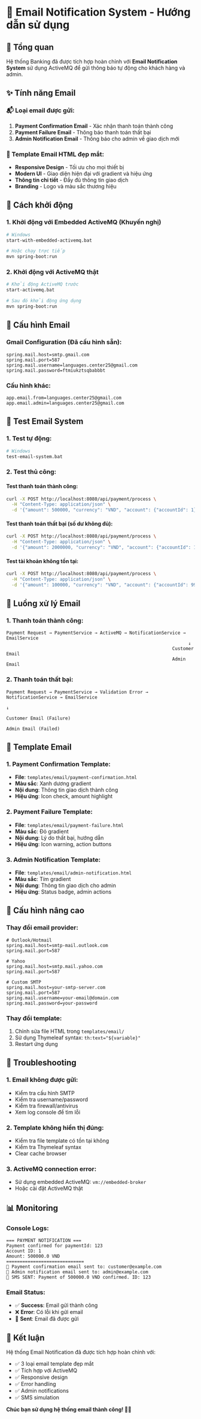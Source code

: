 # 📧 Email Notification System - Hướng dẫn sử dụng

## 🎯 Tổng quan

Hệ thống Banking đã được tích hợp hoàn chỉnh với **Email Notification System** sử dụng ActiveMQ để gửi thông báo tự động cho khách hàng và admin.

## ✨ Tính năng Email

### 📬 Loại email được gửi:

1. **Payment Confirmation Email** - Xác nhận thanh toán thành công
2. **Payment Failure Email** - Thông báo thanh toán thất bại  
3. **Admin Notification Email** - Thông báo cho admin về giao dịch mới

### 🎨 Template Email HTML đẹp mắt:
- **Responsive Design** - Tối ưu cho mọi thiết bị
- **Modern UI** - Giao diện hiện đại với gradient và hiệu ứng
- **Thông tin chi tiết** - Đầy đủ thông tin giao dịch
- **Branding** - Logo và màu sắc thương hiệu

## 🚀 Cách khởi động

### 1. Khởi động với Embedded ActiveMQ (Khuyến nghị)
```bash
# Windows
start-with-embedded-activemq.bat

# Hoặc chạy trực tiếp
mvn spring-boot:run
```

### 2. Khởi động với ActiveMQ thật
```bash
# Khởi động ActiveMQ trước
start-activemq.bat

# Sau đó khởi động ứng dụng
mvn spring-boot:run
```

## 📧 Cấu hình Email

### Gmail Configuration (Đã cấu hình sẵn):
```properties
spring.mail.host=smtp.gmail.com
spring.mail.port=587
spring.mail.username=languages.center25@gmail.com
spring.mail.password=ftmiukztsqbabbbt
```

### Cấu hình khác:
```properties
app.email.from=languages.center25@gmail.com
app.email.admin=languages.center25@gmail.com
```

## 🧪 Test Email System

### 1. Test tự động:
```bash
# Windows
test-email-system.bat
```

### 2. Test thủ công:

#### Test thanh toán thành công:
```bash
curl -X POST http://localhost:8080/api/payment/process \
  -H "Content-Type: application/json" \
  -d '{"amount": 500000, "currency": "VND", "account": {"accountId": 1}}'
```

#### Test thanh toán thất bại (số dư không đủ):
```bash
curl -X POST http://localhost:8080/api/payment/process \
  -H "Content-Type: application/json" \
  -d '{"amount": 2000000, "currency": "VND", "account": {"accountId": 1}}'
```

#### Test tài khoản không tồn tại:
```bash
curl -X POST http://localhost:8080/api/payment/process \
  -H "Content-Type: application/json" \
  -d '{"amount": 100000, "currency": "VND", "account": {"accountId": 999}}'
```

## 📱 Luồng xử lý Email

### 1. Thanh toán thành công:
```
Payment Request → PaymentService → ActiveMQ → NotificationService → EmailService
                                                                    ↓
                                                              Customer Email
                                                              Admin Email
```

### 2. Thanh toán thất bại:
```
Payment Request → PaymentService → Validation Error → NotificationService → EmailService
                                                                           ↓
                                                                     Customer Email (Failure)
                                                                     Admin Email (Failed)
```

## 📧 Template Email

### 1. Payment Confirmation Template:
- **File**: `templates/email/payment-confirmation.html`
- **Màu sắc**: Xanh dương gradient
- **Nội dung**: Thông tin giao dịch thành công
- **Hiệu ứng**: Icon check, amount highlight

### 2. Payment Failure Template:
- **File**: `templates/email/payment-failure.html`
- **Màu sắc**: Đỏ gradient
- **Nội dung**: Lý do thất bại, hướng dẫn
- **Hiệu ứng**: Icon warning, action buttons

### 3. Admin Notification Template:
- **File**: `templates/email/admin-notification.html`
- **Màu sắc**: Tím gradient
- **Nội dung**: Thông tin giao dịch cho admin
- **Hiệu ứng**: Status badge, admin actions

## 🔧 Cấu hình nâng cao

### Thay đổi email provider:
```properties
# Outlook/Hotmail
spring.mail.host=smtp-mail.outlook.com
spring.mail.port=587

# Yahoo
spring.mail.host=smtp.mail.yahoo.com
spring.mail.port=587

# Custom SMTP
spring.mail.host=your-smtp-server.com
spring.mail.port=587
spring.mail.username=your-email@domain.com
spring.mail.password=your-password
```

### Thay đổi template:
1. Chỉnh sửa file HTML trong `templates/email/`
2. Sử dụng Thymeleaf syntax: `th:text="${variable}"`
3. Restart ứng dụng

## 🐛 Troubleshooting

### 1. Email không được gửi:
- Kiểm tra cấu hình SMTP
- Kiểm tra username/password
- Kiểm tra firewall/antivirus
- Xem log console để tìm lỗi

### 2. Template không hiển thị đúng:
- Kiểm tra file template có tồn tại không
- Kiểm tra Thymeleaf syntax
- Clear cache browser

### 3. ActiveMQ connection error:
- Sử dụng embedded ActiveMQ: `vm://embedded-broker`
- Hoặc cài đặt ActiveMQ thật

## 📊 Monitoring

### Console Logs:
```
=== PAYMENT NOTIFICATION ===
Payment confirmed for paymentId: 123
Account ID: 1
Amount: 500000.0 VND
=============================
📧 Payment confirmation email sent to: customer@example.com
📧 Admin notification email sent to: admin@example.com
📱 SMS SENT: Payment of 500000.0 VND confirmed. ID: 123
```

### Email Status:
- ✅ **Success**: Email gửi thành công
- ❌ **Error**: Có lỗi khi gửi email
- 📧 **Sent**: Email đã được gửi

## 🎉 Kết luận

Hệ thống Email Notification đã được tích hợp hoàn chỉnh với:
- ✅ 3 loại email template đẹp mắt
- ✅ Tích hợp với ActiveMQ
- ✅ Responsive design
- ✅ Error handling
- ✅ Admin notifications
- ✅ SMS simulation

**Chúc bạn sử dụng hệ thống email thành công! 📧✨**
